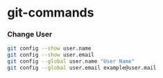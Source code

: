 # git-commands

### Change User
```bash
git config --show user.name
git config --show user.email
git config --global user.name "User Name"
git config --global user.email example@user.mail
```

